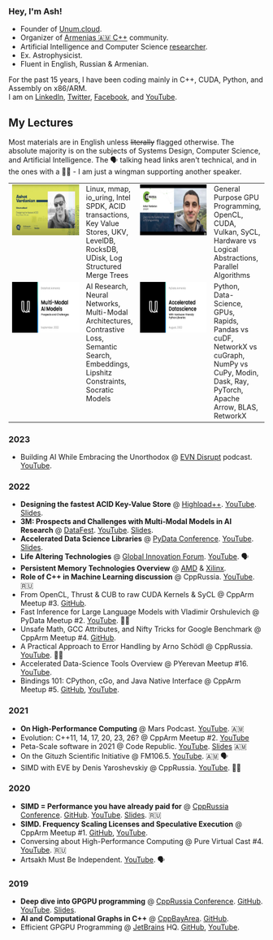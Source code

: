 ### Hey, I'm Ash!

* Founder of [Unum.cloud](https://unum.cloud).
* Organizer of [Armenias 🇦🇲 C++](https://github.com/unum-cloud/cpparm) community.
* Artificial Intelligence and Computer Science [researcher](https://github.com/unum-cloud).
* Ex. Astrophysicist.
* Fluent in English, Russian & Armenian.

For the past 15 years, I have been coding mainly in C++, CUDA, Python, and Assembly on x86/ARM.<br/>
I am on [LinkedIn](https://linkedin.com/in/ashvardanian), [Twitter](https://twitter.com/ashvardanian), [Facebook](https://fb.com/ashvardanian), and [YouTube](https://youtube.com/playlist?list=PL2kcrNAeGTFzZbccNB3P_xruYPskMmwRT).

## My Lectures

Most materials are in English unless ~~literally~~ flagged otherwise.
The absolute majority is on the subjects of Systems Design, Computer Science, and Artificial Intelligence.
The 🗣️ talking head links aren't technical, and in the ones with a 👯‍♂️ - I am just a wingman supporting another speaker.

<table>
  <tr>
    <td valign="top"  width=190>
      <a href="https://www.youtube.com/watch?v=ybWeUf_hC7o">
        <img width=177 height=100 src="UDisk.png" alt="Designing the fastest ACID Key-Value Store">
      </a>
    </td>
    <td valign="top">      
      Linux, mmap, io_uring, Intel SPDK, ACID transactions, Key Value Stores,
      UKV, LevelDB, RocksDB, UDisk, Log Structured Merge Trees
    </td>
    <td valign="top" width=190>
      <a href="https://www.youtube.com/watch?v=AA4RI6o0h1U">
        <img width=177 height=100 src="GPGPU.png" alt="Deep dive into GPGPU programming">
      </a>
    </td>
    <td valign="top">
      General Purpose GPU Programming, OpenCL, CUDA, Vulkan, SyCL,
      Hardware vs Logical Abstractions, Parallel Algorithms
    </td>
  </tr>
  <tr>
    <td valign="top" width=190>
      <a href="https://www.youtube.com/watch?v=p3RMkiqd7vY">
        <img width=177 height=100 src="DataFest.png" alt="3M: Prospects and Challenges with Multi-Modal Models in AI Research">
      </a>
    </td>
    <td valign="top">      
      AI Research, Neural Networks, Multi-Modal Architectures, 
      Contrastive Loss, Semantic Search, Embeddings, 
      Lipshitz Constraints, Socratic Models
    </td>
    <td valign="top" width=190>
      <a href="https://www.youtube.com/watch?v=OxAKSVuW2Yk">
        <img width=177 height=100 src="PyData.png" alt="Accelerated Data Science Libraries">
      </a>
    </td>
    <td valign="top">
      Python, Data-Science, GPUs, Rapids, Pandas vs cuDF, NetworkX vs cuGraph, NumPy vs CuPy,
      Modin, Dask, Ray, PyTorch, Apache Arrow, BLAS, RetworkX
    </td>
  </tr>
</table>

### 2023

* Building AI While Embracing the Unorthodox @ [EVN Disrupt](https://evnreport.com/series-category/podcasts/evn-disrupt/) podcast. [YouTube](https://www.youtube.com/watch?v=mvpyJLW2lZI).

### 2022

* **Designing the fastest ACID Key-Value Store** @ [Highload++](https://highload.am/2022/abstracts/9673). [YouTube](https://www.youtube.com/watch?v=ybWeUf_hC7o). [Slides](https://drive.google.com/file/d/16gdazzt9DTpCWPuXBAV2JSe1NW-Y7HvQ/view).
* **3M: Prospects and Challenges with Multi-Modal Models in AI Research** @ [DataFest](https://datafest.am). [YouTube](https://youtu.be/p3RMkiqd7vY). [Slides](https://drive.google.com/file/d/166UgMRVM1ORJPWQ74oRc2UH-bKmPHbqI/view).
* **Accelerated Data Science Libraries** @ [PyData Conference](https://pydata.org/yerevan2022/). [YouTube](https://youtu.be/OxAKSVuW2Yk). [Slides](https://drive.google.com/file/d/168_Ctx0n6Jtw7ufSlTL3skCZR--lw-C0/view).
* **Life Altering Technologies** @ [Global Innovation Forum](https://fast.foundation/gif/2022/). [YouTube](https://www.youtube.com/watch?v=EBh9_7o31bI&t=24447s). 🗣️
* **Persistent Memory Technologies Overview** @ [AMD](https://amd.com) & [Xilinx](https://www.xilinx.com).
* **Role of C++ in Machine Learning discussion** @ CppRussia. [YouTube](https://youtu.be/gO_bVvIN7HM). 🇷🇺
* From OpenCL, Thrust & CUB to raw CUDA Kernels & SyCL @ CppArm Meetup #3. [GitHub](https://github.com/unum-cloud/ParallelReductions).
* Fast Inference for Large Language Models with Vladimir Orshulevich @ PyData Meetup #2. [YouTube](https://youtu.be/tKwL-Q7INnQ). 👯‍♂️
* Unsafe Math, GCC Attributes, and Nifty Tricks for Google Benchmark @ CppArm Meetup #4. [GitHub](https://github.com/ashvardanian/BenchmarkingTutorial).
* A Practical Approach to Error Handling by Arno Schödl @ CppRussia. [YouTube](https://youtu.be/zNbmFRaetTA). 👯‍♂️
* Accelerated Data-Science Tools Overview @ PYerevan Meetup #16. [YouTube](https://youtu.be/coTgcwnzvAg).
* Bindings 101: CPython, cGo, and Java Native Interface @ CppArm Meetup #5. [GitHub](github.com/unum-cloud/ukv), [YouTube](https://youtu.be/psmfAg1Nc3s).

### 2021

* **On High-Performance Computing** @ Mars Podcast. [YouTube](https://youtu.be/yK4Bd-6Mxk0). 🇦🇲
* Evolution: C++11, 14, 17, 20, 23, 26? @ CppArm Meetup #2. [YouTube](https://youtu.be/jtttoxkjTIA)
* Peta-Scale software in 2021 @ Code Republic. [YouTube](https://youtu.be/8R-43hfnPHI). [Slides](https://drive.google.com/file/d/166nCWQH1-5KIPNmN4rUzebAW7mi6_eY5/view) 🇦🇲
* On the Gituzh Scientific Initiative @ FM106.5. [YouTube](https://youtu.be/89eDghXaZjI). 🇦🇲 🗣️
* SIMD with EVE by Denis Yaroshevskiy @ CppRussia. [YouTube](https://youtu.be/CV0e-2a_dTI). 👯‍♂️

### 2020

* **SIMD = Performance you have already paid for** @ [CppRussia Conference](https://2020.cppconf-piter.ru/2020/spb/talks/23g3egeumhe3p4fd66pbar/). [GitHub](https://github.com/ashvardanian/SubstringSearchBenchmark). [YouTube](https://youtu.be/6Sh9QWdzo58). [Slides](https://drive.google.com/file/d/16BsyqGWjpNfqG0vAb21l0eySbChC_njJ/view). 🇷🇺
* **SIMD. Frequency Scaling Licenses and Speculative Execution** @ CppArm Meetup #1. [GitHub](https://github.com/ashvardanian/CppBenchSubstrSearch), [YouTube](https://youtu.be/ft51yJ9mDcc?t=140).
* Conversing about High-Performance Computing @ Pure Virtual Cast #4. [YouTube](https://youtu.be/dCdBFB4LDjw). 🇷🇺
* Artsakh Must Be Independent. [YouTube](https://youtu.be/sN8CsCgDlHY). 🗣️

### 2019

* **Deep dive into GPGPU programming** @ [CppRussia Conference](https://cppconf-piter.ru/en/2020/spb/talks/23g3egeumhe3p4fd66pbar/?fbclid=IwAR26hl3tEhw1os0J6oLzsVPTOAuSGkZIMzwq689tEq8NH5_V7b3MHV8f_zU). [GitHub](https://github.com/ashvardanian/SandboxGPUs). [YouTube](https://youtu.be/AA4RI6o0h1U). [Slides](https://drive.google.com/file/d/16AicAl99t3ZZFnza04Wnw_Vuem0w8lc7/view).
* **AI and Computational Graphs in C++** @ [CppBayArea](https://www.meetup.com/cpp-bay-area/events/261294493/). [GitHub](https://github.com/ashvardanian/NeuralSTL).
* Efficient GPGPU Programming @ [JetBrains](https://www.jetbrains.com) HQ. [GitHub](https://github.com/ashvardanian/SandboxGPUs), [YouTube](https://youtu.be/BUtHOftDm_Y).
